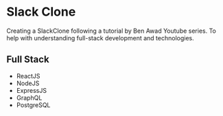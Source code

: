 # Slack Clone

Creating a SlackClone following a tutorial by Ben Awad Youtube series. To help with understanding full-stack development and technologies.

## Full Stack
- ReactJS
- NodeJS
- ExpressJS
- GraphQL
- PostgreSQL
